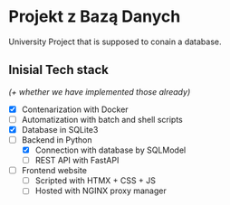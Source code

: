 # Projekt z Bazą Danych
University Project that is supposed to conain a database.
## Inisial Tech stack
_(+ whether we have implemented those already)_
- [x] Contenarization with Docker
- [ ] Automatization with batch and shell scripts
- [x] Database in SQLite3
- [ ] Backend in Python
  - [x] Connection with database by SQLModel
  - [ ] REST API with FastAPI
- [ ] Frontend website
  - [ ] Scripted with HTMX + CSS + JS
  - [ ] Hosted with NGINX proxy manager
